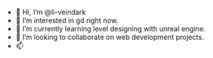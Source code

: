 - 👋 Hi, I’m @li-veindark
- 👀 I’m interested in gd right now.
- 🌱 I’m currently learning level designing with unreal engine.
- 💞️ I’m looking to collaborate on web development projects.
- 📫 

<!---
li-veindark/li-veindark is a ✨ special ✨ repository because its `README.md` (this file) appears on your GitHub profile.
You can click the Preview link to take a look at your changes.
--->
